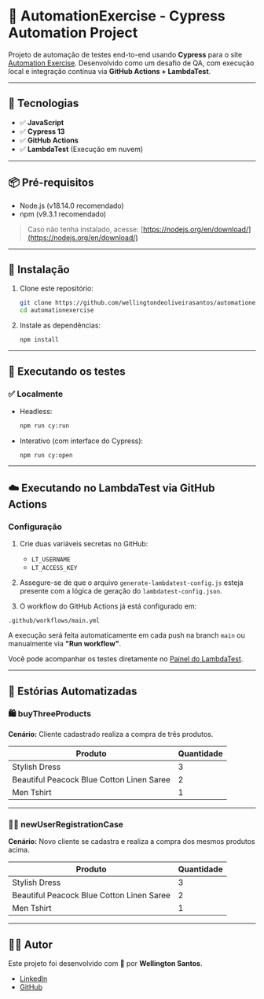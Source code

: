 
# 🛒 AutomationExercise - Cypress Automation Project

Projeto de automação de testes end-to-end usando **Cypress** para o site [Automation Exercise](https://automationexercise.com). Desenvolvido como um desafio de QA, com execução local e integração contínua via **GitHub Actions + LambdaTest**.

---

## 🚀 Tecnologias

- ✅ **JavaScript**
- ✅ **Cypress 13**
- ✅ **GitHub Actions**
- ✅ **LambdaTest** (Execução em nuvem)

---

## 📦 Pré-requisitos

- Node.js (v18.14.0 recomendado)
- npm (v9.3.1 recomendado)

> Caso não tenha instalado, acesse: [https://nodejs.org/en/download/](https://nodejs.org/en/download/)

---

## 🔧 Instalação

1. Clone este repositório:
   ```bash
   git clone https://github.com/wellingtondeoliveirasantos/automationexercise.git
   cd automationexercise
   ```

2. Instale as dependências:
   ```bash
   npm install
   ```

---

## 🧪 Executando os testes

### ✅ Localmente

- Headless:
  ```bash
  npm run cy:run
  ```

- Interativo (com interface do Cypress):
  ```bash
  npm run cy:open
  ```

---

## ☁️ Executando no LambdaTest via GitHub Actions

### Configuração

1. Crie duas variáveis secretas no GitHub:
   - `LT_USERNAME`
   - `LT_ACCESS_KEY`

2. Assegure-se de que o arquivo `generate-lambdatest-config.js` esteja presente com a lógica de geração do `lambdatest-config.json`.

3. O workflow do GitHub Actions já está configurado em:

```
.github/workflows/main.yml
```

A execução será feita automaticamente em cada push na branch `main` ou manualmente via **"Run workflow"**.

Você pode acompanhar os testes diretamente no [Painel do LambdaTest](https://automation.lambdatest.com/builds/).

---

## 🧾 Estórias Automatizadas

### 🛍️ buyThreeProducts

**Cenário:** Cliente cadastrado realiza a compra de três produtos.

| Produto | Quantidade |
|---------|------------|
| Stylish Dress | 3 |
| Beautiful Peacock Blue Cotton Linen Saree | 2 |
| Men Tshirt | 1 |

---

### 🧑‍💻 newUserRegistrationCase

**Cenário:** Novo cliente se cadastra e realiza a compra dos mesmos produtos acima.

| Produto | Quantidade |
|---------|------------|
| Stylish Dress | 3 |
| Beautiful Peacock Blue Cotton Linen Saree | 2 |
| Men Tshirt | 1 |

---

## 👨‍💻 Autor

Este projeto foi desenvolvido com 💚 por **Wellington Santos**.

- [LinkedIn](https://www.linkedin.com/in/wellington-staff-qa-expert/)
- [GitHub](https://github.com/wellingtondeoliveirasantos)